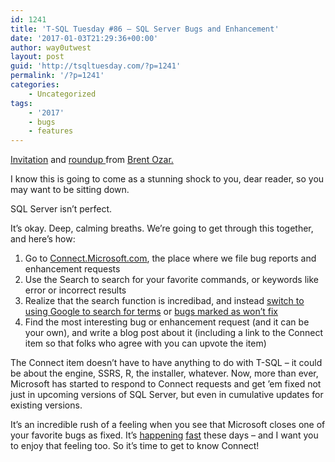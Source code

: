 ```yaml
---
id: 1241
title: 'T-SQL Tuesday #86 – SQL Server Bugs and Enhancement'
date: '2017-01-03T21:29:36+00:00'
author: way0utwest
layout: post
guid: 'http://tsqltuesday.com/?p=1241'
permalink: '/?p=1241'
categories:
    - Uncategorized
tags:
    - '2017'
    - bugs
    - features
---
```


[Invitation](https://www.brentozar.com/archive/2017/01/announcing-t-sql-tuesday-87-sql-server-bugs-enhancement-requests/) and [roundup ](https://www.brentozar.com/archive/2017/01/favorite-bugs-enhancement-requests-tsql2sday-86-roundup/)from [Brent Ozar.](https://www.brentozar.com/archive/author/brento/)

I know this is going to come as a stunning shock to you, dear reader, so you may want to be sitting down.

SQL Server isn’t perfect.

It’s okay. Deep, calming breaths. We’re going to get through this together, and here’s how:

1. Go to [Connect.Microsoft.com](https://connect.microsoft.com/SQLServer/Feedback), the place where we file bug reports and enhancement requests
2. Use the Search to search for your favorite commands, or keywords like error or incorrect results
3. Realize that the search function is incredibad, and instead [switch to using Google to search for terms](https://www.google.com/#q=site:connect.microsoft.com+%22sql+server%22+%22incorrect+results%22) or [bugs marked as won’t fix](https://www.google.com/#q=site:connect.microsoft.com+%22sql+server%22+%22Won%27t+Fix%22)
4. Find the most interesting bug or enhancement request (and it can be your own), and write a blog post about it (including a link to the Connect item so that folks who agree with you can upvote the item)

The Connect item doesn’t have to have anything to do with T-SQL – it could be about the engine, SSRS, R, the installer, whatever. Now, more than ever, Microsoft has started to respond to Connect requests and get ’em fixed not just in upcoming versions of SQL Server, but even in cumulative updates for existing versions.

It’s an incredible rush of a feeling when you see that Microsoft closes one of your favorite bugs as fixed. It’s [happening](https://connect.microsoft.com/SQLServer/feedback/details/3113287/ssms-2016-problem-showing-execution-plans-when-querying-sql-2016-sp1) [fast](https://connect.microsoft.com/SQLServer/feedback/details/3113288/ssms-2016-open-recent-menu-doesnt-show-recently-saved-files) these days – and I want you to enjoy that feeling too. So it’s time to get to know Connect!